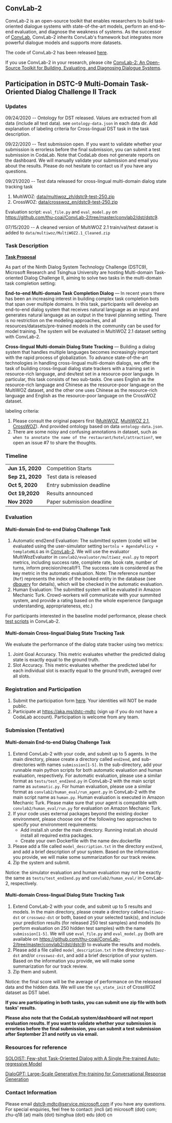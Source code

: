 ## ConvLab-2
ConvLab-2 is an open-source toolkit that enables researchers to build task-oriented dialogue systems with state-of-the-art models, perform an end-to-end evaluation, and diagnose the weakness of systems. As the successor of [ConvLab](https://github.com/ConvLab/ConvLab/), ConvLab-2 inherits ConvLab's framework but integrates more powerful dialogue models and supports more datasets. 

The code of ConvLab-2 has been released [here](https://github.com/thu-coai/Convlab-2). 

If you use ConvLab-2 in your research, please cite [ConvLab-2: An Open-Source Toolkit for Building, Evaluating, and Diagnosing Dialogue Systems](https://arxiv.org/abs/2002.04793).

## Participation in DSTC-9 Multi-Domain Task-Oriented Dialog Challenge II Track
### Updates
09/24/2020 -- Ontology for DST released. Values are extracted from all data (include all test data). see `ontology-data.json` in each data dir. Add explanation of labeling criteria for Cross-lingual DST task in the task description.

09/22/2020 -- Test submission open. If you want to validate whether your submission is errorless before the final submission, you can submit a test submission in CodaLab. Note that CodaLab does not generate reports on the dashboard. We will manually validate your submission and email you about the results. Please do not hesitate to contact us if you have any questions.

09/21/2020 -- Test data released for cross-lingual multi-domain dialog state tracking task
1. MultiWOZ: [data/multiwoz_zh/dstc9-test-250.zip](https://github.com/ConvLab/ConvLab-2/blob/master/data/multiwoz_zh/dstc9-test-250.zip)
2. CrossWOZ: [data/crosswoz_en/dstc9-test-250.zip](https://github.com/ConvLab/ConvLab-2/blob/master/data/crosswoz_en/dstc9-test-250.zip)

Evaluation script: `eval_file.py` and `eval_model.py` on https://github.com/thu-coai/ConvLab-2/tree/master/convlab2/dst/dstc9.

07/15/2020 -- A cleaned version of MultiWOZ 2.1 train/val/test dataset is added to `data/multiwoz/MultiWOZ2.1_Cleaned.zip`

### Task Description
**[Task Proposal](https://drive.google.com/file/d/0Bx4CHsnRHDmJcHQxMmtJRUUyYVBJQnI5SUs5cWlfSGdQbVhj/view)**

As part of the Ninth Dialog System Technology Challenge (DSTC9),  Microsoft Research and Tsinghua University are hosting Multi-domain Task-oriented Dialog Challenge II, aiming to solve two tasks in the multi-domain task completion setting:

**End-to-end Multi-domain Task Completion Dialog** — In recent years there has been an increasing interest in building complex task completion bots that span over multiple domains. In this task, participants will develop an end-to-end dialog system that receives natural language as an input and generates natural language as an output in the travel planning setting. There is no restriction on the modeling approaches, and all resources/datasets/pre-trained models in the community can be used for model training. The system will be evaluated in MultiWOZ 2.1 dataset setting with ConvLab-2.

**Cross-lingual Multi-domain Dialog State Tracking** — Building a dialog system that handles multiple languages becomes increasingly important with the rapid process of globalization. To advance state-of-the-art technologies in handling cross-lingual multi-domain dialogs, we offer the task of building cross-lingual dialog state trackers with a training set in resource-rich language, and dev/test set in a resource-poor language. In particular, this task consists of two sub-tasks. One uses English as the resource-rich language and Chinese as the resource-poor language on the MultiWOZ dataset, and the other one uses Chinese as the resource-rich language and English as the resource-poor language on the CrossWOZ dataset.

labeling criteria:
1. Please consult the original papers first ([MultiWOZ](https://arxiv.org/abs/1810.00278), [MultiWOZ 2.1](https://arxiv.org/abs/1907.01669), [CrossWOZ](https://arxiv.org/abs/2002.11893)). And provided ontology based on data `ontology-data.json`.
2. There are some noisy and confusing annotations in dataset, such as `when to annotate the name of the restaurant/hotel/attraction?`, we open an issue #7 to share the thoughts.

### Timeline
<table>
<tr>
<td><b> Jun 15, 2020</b></td>  <td> Competition Starts </td>
</tr>
<tr>
<td><b> Sep 21, 2020</b></td>  <td> Test data is released </td>
</tr><tr>
<td><b> Oct 5, 2020</b></td>  <td>Entry submission deadline </td>
</tr><tr>
<td><b> Oct 19,2020</b></td>  <td> Results announced </td>
</tr><tr>
<td><b> Nov 2020</b></td>  <td> Paper submission deadline </td>
</tr>
</table>

### Evaluation
#### Multi-domain End-to-end Dialog Challenge Task
1. Automatic end2end Evaluation: The submitted system (code) will be evaluated using the user-simulator setting `bertnlu + AgendaPolicy + templateNLG` as in [ConvLab-2](https://github.com/thu-coai/Convlab-2). We will use the evaluator MultiWozEvaluator in `convlab2/evaluator/multiwoz_eval.py` to report metrics, including success rate, complete rate, book rate, number of turns, inform precision/recall/F1. The success rate is considered as the key metric in the automatic evaluation.
Note: The reference number (`Ref`) represents the index of the booked entity in the database (see [dbquery](https://github.com/thu-coai/ConvLab-2/blob/master/convlab2/util/multiwoz/dbquery.py) for details), which will be checked in the automatic evaluation.
2. Human Evaluation: The submitted system will be evaluated in Amazon Mechanic Turk. Crowd-workers will communicate with your summited system, and provide a rating based on the whole experience (language understanding, appropriateness, etc.)

For participants interested in the baseline model performance, please check [test scripts](https://github.com/thu-coai/ConvLab-2/tree/master/tests) in ConvLab-2.
#### Multi-domain Cross-lingual Dialog State Tracking Task
We evaluate the performance of the dialog state tracker using two metrics:
1. Joint Goal Accuracy. This metric evaluates whether the predicted dialog state is exactly equal to the ground
truth.
2. Slot Accuracy. This metric evaluates whether the predicted label for each individual slot is exactly equal to the ground
truth, averaged over all slots.

### Registration and Participation
1. Submit the participation form [here](https://forms.office.com/Pages/ResponsePage.aspx?id=v4j5cvGGr0GRqy180BHbR7x1M3FOeqhCttKwx4jvle9UNUVTQVRaT1AwUVRGUlc0WlBZVklQQ0tSWCQlQCN0PWcu). Your identities will NOT be made public.
2. Participate at https://aka.ms/dstc-mdtc (sign up if you do not have a CodaLab account). Participation is welcome from any team.

### Submission (Tentative)
####  Multi-domain End-to-end Dialog Challenge Task
1. Extend ConvLab-2 with your code, and submit up to 5 agents. In the main directory, please create a directory called `end2end`, and sub-directories with names `submission[1-5]`. In the sub-directory, add your runnable main python scripts for both automatic evaluation and human evaluation, respectively. For automatic evaluation, please use a similar format as `tests/test_end2end.py` in ConvLab-2 with the main script name as `automatic.py`. For human evaluation, please use a similar format as `convlab2/human_eval/run_agent.py` in ConvLab-2 with the main script name as `human.py`. Human evaluation is executed in Amazon Mechanic Turk. Please make sure that your agent is compatible with `convlab2/human_eval/run.py` for evaluation on Amazon Mechanic Turk.
2. If your code uses external packages beyond the existing docker environment, please choose one of the following two approaches to specify your environment requirements:
    - Add install.sh under the main directory. Running install.sh should install all required extra packages.
    - Create your own Dockerfile with the name dev.dockerfile
3. Please add a file called `model_description.txt` in the directory `end2end`, and add a brief description of your system. Based on the information you provide, we will make some summarization for our track review.
4. Zip the system and submit.

Notice: the simulator evaluation and human evaluation may not be exactly the same as `tests/test_end2end.py` and `convlab2/human_eval/` in ConvLab-2, respectively.

#### Multi-domain Cross-lingual Dialog State Tracking Task
1. Extend ConvLab-2 with your code, and submit up to 5 results and models. In the main directory, please create a directory called `multiwoz-dst` or `crosswoz-dst` or both, based on your selected task(s), and include your prediction results (for released 250 test samples) and models (to perform evaluation on 250 hidden test samples) with the name `submission[1-5]`. We will use `eval_file.py` and `eval_model.py` (both are available on https://github.com/thu-coai/ConvLab-2/tree/master/convlab2/dst/dstc9) to evaluate the results and models.
2. Please add a file called `model_description.txt` in the directory `multiwoz-dst` and/or `crosswoz-dst`, and add a brief description of your system. Based on the information you provide, we will make some summarization for our track review.
3. Zip them and submit.

Notice: the final score will be the average of performance on the released data and the hidden data. We will use the `sys_state_init` of CrossWOZ dataset as DST label.

**If you are participating in both tasks, you can submit one zip file with both tasks' results.** 

**Please also note that the CodaLab system/dashboard will not report evaluation results. If you want to validate whether your submission is errorless before the final submission, you can submit a test submission after September 21 and notify us via email.**


### Resources for reference
[SOLOIST: Few-shot Task-Oriented Dialog with A Single Pre-trained Auto-regressive Model](https://arxiv.org/abs/2005.05298)

[DialoGPT: Large-Scale Generative Pre-training for Conversational Response Generation](https://github.com/microsoft/DialoGPT)
### Contact Information
Please email dstc9-mdtc@service.microsoft.com if you have any questions.
For special enquiries, feel free to contact: jincli (at) microsoft (dot) com; zhu-q18 (at) mails (dot) tsinghua (dot) edu (dot) cn
